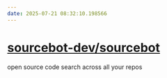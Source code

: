 ```yaml
---
date: 2025-07-21 08:32:10.198566
---
```


# [sourcebot-dev/sourcebot](https://github.com/sourcebot-dev/sourcebot)

open source code search across all your repos